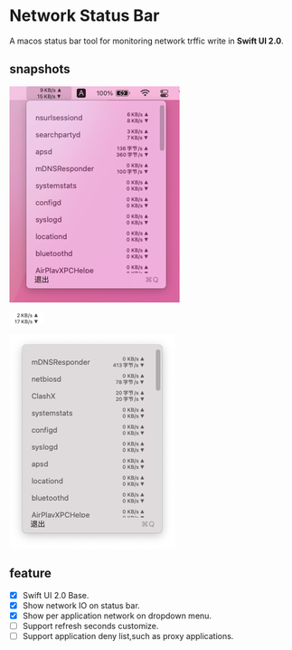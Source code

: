 #  Network Status Bar

A macos status bar tool for monitoring network trffic write in **Swift UI 2.0**.

## snapshots

![all](docs/all-snapshot.png)

![statusbar](docs/statusbar-snapshot.png)

![details](docs/details-snapshot.png) 

## feature

- [x] Swift UI 2.0 Base.
- [x] Show network IO on status bar.
- [x] Show per application network on dropdown menu.
- [ ] Support refresh seconds customize.
- [ ] Support application deny list,such as proxy applications.
